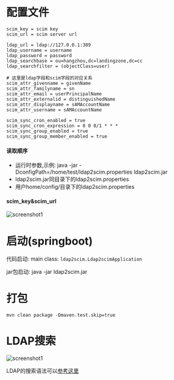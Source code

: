 # 配置文件

```properties
scim_key = scim key
scim_url = scim server url

ldap_url = ldap://127.0.0.1:389
ldap_username = username
ldap_password = password
ldap_searchbase = ou=hangzhou,dc=landingzone,dc=cc
ldap_searchfilter = (objectClass=user)

# 这里是ldap字段和scim字段的对应关系
scim_attr_givenname = givenName
scim_attr_familyname = sn
scim_attr_email = userPrincipalName
scim_attr_externalid = distinguishedName
scim_attr_displayname = sAMAccountName
scim_attr_username = sAMAccountName

scim_sync_cron_enabled = true
scim_sync_cron_expression = 0 0 0/1 * * *
scim_sync_group_enabled = true
scim_sync_group_member_enabled = true
```

#### 读取顺序
- 运行时参数,示例: java -jar -DconfigPath=/home/test/ldap2scim.properties ldap2scim.jar  
- ldap2scim.jar同目录下的ldap2scim.properties
- 用户home/config/目录下的ldap2scim.properties

#### scim_key&scim_url

![screenshot1](image/cloudsso_key.png)



# 启动(springboot)
代码启动: main class: `ldap2scim.Ldap2scimApplication`

jar包启动: java -jar ldap2scim.jar





# 打包

`mvn clean package -Dmaven.test.skip=true`



# LDAP搜索

![screenshot1](image/screenshot1.png)

LDAP的搜索语法可以[参考这里](https://www.cnblogs.com/dreamer-fish/p/5832735.html)